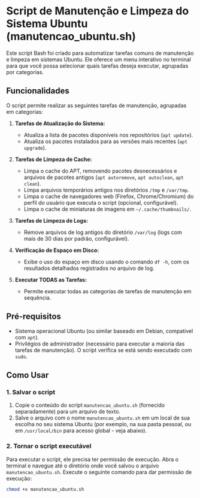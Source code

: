 # Script de Manutenção e Limpeza do Sistema Ubuntu (manutencao_ubuntu.sh)

Este script Bash foi criado para automatizar tarefas comuns de manutenção e limpeza em sistemas Ubuntu. Ele oferece um menu interativo no terminal para que você possa selecionar quais tarefas deseja executar, agrupadas por categorias.

## Funcionalidades

O script permite realizar as seguintes tarefas de manutenção, agrupadas em categorias:

1.  **Tarefas de Atualização do Sistema:**
    *   Atualiza a lista de pacotes disponíveis nos repositórios (`apt update`).
    *   Atualiza os pacotes instalados para as versões mais recentes (`apt upgrade`).

2.  **Tarefas de Limpeza de Cache:**
    *   Limpa o cache do APT, removendo pacotes desnecessários e arquivos de pacotes antigos (`apt autoremove`, `apt autoclean`, `apt clean`).
    *   Limpa arquivos temporários antigos nos diretórios `/tmp` e `/var/tmp`.
    *   Limpa o cache de navegadores web (Firefox, Chrome/Chromium) do perfil do usuário que executa o script (opcional, configurável).
    *   Limpa o cache de miniaturas de imagens em `~/.cache/thumbnails/`.

3.  **Tarefas de Limpeza de Logs:**
    *   Remove arquivos de log antigos do diretório `/var/log` (logs com mais de 30 dias por padrão, configurável).

4.  **Verificação de Espaço em Disco:**
    *   Exibe o uso do espaço em disco usando o comando `df -h`, com os resultados detalhados registrados no arquivo de log.

5.  **Executar TODAS as Tarefas:**
    *   Permite executar todas as categorias de tarefas de manutenção em sequência.

## Pré-requisitos

*   Sistema operacional Ubuntu (ou similar baseado em Debian, compatível com `apt`).
*   Privilégios de administrador (necessário para executar a maioria das tarefas de manutenção). O script verifica se está sendo executado com `sudo`.

## Como Usar

### 1. Salvar o script

1.  Copie o conteúdo do script `manutencao_ubuntu.sh` (fornecido separadamente) para um arquivo de texto.
2.  Salve o arquivo com o nome `manutencao_ubuntu.sh` em um local de sua escolha no seu sistema Ubuntu (por exemplo, na sua pasta pessoal, ou em `/usr/local/bin` para acesso global - veja abaixo).

### 2. Tornar o script executável

Para executar o script, ele precisa ter permissão de execução. Abra o terminal e navegue até o diretório onde você salvou o arquivo `manutencao_ubuntu.sh`. Execute o seguinte comando para dar permissão de execução:

```bash
chmod +x manutencao_ubuntu.sh

